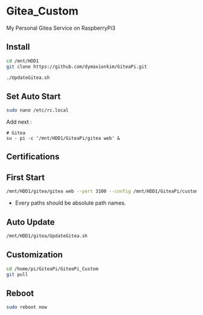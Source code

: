 # Gitea_Custom

My Personal Gitea Service on RaspberryPi3


## Install

```bash
cd /mnt/HDD1
git clone https://github.com/dymaxionkim/GiteaPi.git

./UpdateGitea.sh
```

## Set Auto Start

```bash
sudo nano /etc/rc.local
```

Add next :

```
# Gitea
su - pi -c '/mnt/HDD1/GiteaPi/gitea web' &
```

## Certifications




## First Start

```bash
/mnt/HDD1/gitea/gitea web --port 3100 --config /mnt/HDD1/GiteaPi/custom/conf/app.ini
```

* Every paths should be absolute path names.


## Auto Update

```bash
/mnt/HDD1/gitea/UpdateGitea.sh
```

## Customization

```bash
cd /home/pi/GiteaPi/GiteaPi_Custom
git pull
```

## Reboot

```bash
sudo reboot now
```


